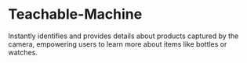 # Teachable-Machine

Instantly identifies and provides details about products captured by the camera, empowering users to learn more about items like bottles or watches.
